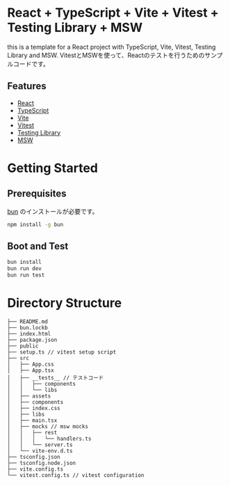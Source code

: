 # React + TypeScript + Vite + Vitest + Testing Library + MSW

this is a template for a React project with TypeScript, Vite, Vitest, Testing Library and MSW.
VitestとMSWを使って、Reactのテストを行うためのサンプルコードです。

## Features

- [React](https://reactjs.org/)
- [TypeScript](https://www.typescriptlang.org/)
- [Vite](https://vitejs.dev/)
- [Vitest](https://vitest.dev/)
- [Testing Library](https://testing-library.com/)
- [MSW](https://mswjs.io/)


# Getting Started

## Prerequisites

[bun](https://bun.sh/docs/installation) のインストールが必要です。

```bash
npm install -g bun
```

## Boot and Test

```bash
bun install
bun run dev
bun run test
```


# Directory Structure

```
├── README.md
├── bun.lockb
├── index.html
├── package.json
├── public
├── setup.ts // vitest setup script
├── src
│   ├── App.css
│   ├── App.tsx
│   ├── __tests__ // テストコード
│   │   ├── components
│   │   └── libs
│   ├── assets
│   ├── components
│   ├── index.css
│   ├── libs
│   ├── main.tsx
│   ├── mocks // msw mocks
│   │   ├── rest
│   │   │   └── handlers.ts
│   │   └── server.ts
│   └── vite-env.d.ts
├── tsconfig.json
├── tsconfig.node.json
├── vite.config.ts
└── vitest.config.ts // vitest configuration
```

